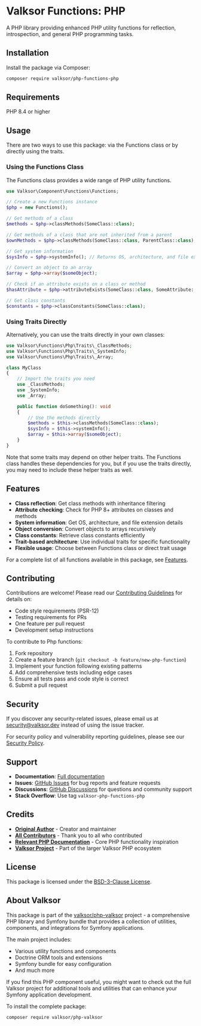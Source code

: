 # Valksor Functions: PHP

A PHP library providing enhanced PHP utility functions for reflection, introspection, and general PHP programming tasks.

## Installation

Install the package via Composer:

```bash
composer require valksor/php-functions-php
```

## Requirements

PHP 8.4 or higher

## Usage

There are two ways to use this package: via the Functions class or by directly using the traits.

### Using the Functions Class

The Functions class provides a wide range of PHP utility functions.

```php
use Valksor\Component\Functions\Functions;

// Create a new Functions instance
$php = new Functions();

// Get methods of a class
$methods = $php->classMethods(SomeClass::class);

// Get methods of a class that are not inherited from a parent
$ownMethods = $php->classMethods(SomeClass::class, ParentClass::class);

// Get system information
$sysInfo = $php->systemInfo(); // Returns OS, architecture, and file extension info

// Convert an object to an array
$array = $php->array($someObject);

// Check if an attribute exists on a class or method
$hasAttribute = $php->attributeExists(SomeClass::class, SomeAttribute::class);

// Get class constants
$constants = $php->classConstants(SomeClass::class);
```

### Using Traits Directly

Alternatively, you can use the traits directly in your own classes:

```php
use Valksor\Functions\Php\Traits\_ClassMethods;
use Valksor\Functions\Php\Traits\_SystemInfo;
use Valksor\Functions\Php\Traits\_Array;

class MyClass
{
    // Import the traits you need
    use _ClassMethods;
    use _SystemInfo;
    use _Array;

    public function doSomething(): void
    {
        // Use the methods directly
        $methods = $this->classMethods(SomeClass::class);
        $sysInfo = $this->systemInfo();
        $array = $this->array($someObject);
    }
}
```

Note that some traits may depend on other helper traits. The Functions class handles these dependencies for you, but if you use the traits directly, you may need to include these helper traits as well.

## Features

- **Class reflection**: Get class methods with inheritance filtering
- **Attribute checking**: Check for PHP 8+ attributes on classes and methods
- **System information**: Get OS, architecture, and file extension details
- **Object conversion**: Convert objects to arrays recursively
- **Class constants**: Retrieve class constants efficiently
- **Trait-based architecture**: Use individual traits for specific functionality
- **Flexible usage**: Choose between Functions class or direct trait usage

For a complete list of all functions available in this package, see [Features](docs/features.md).


## Contributing

Contributions are welcome! Please read our [Contributing Guidelines](CONTRIBUTING.md) for details on:

- Code style requirements (PSR-12)
- Testing requirements for PRs
- One feature per pull request
- Development setup instructions

To contribute to Php functions:

1. Fork repository
2. Create a feature branch (`git checkout -b feature/new-php-function`)
3. Implement your function following existing patterns
4. Add comprehensive tests including edge cases
5. Ensure all tests pass and code style is correct
6. Submit a pull request

## Security

If you discover any security-related issues, please email us at security@valksor.dev instead of using the issue tracker.

For security policy and vulnerability reporting guidelines, please see our [Security Policy](SECURITY.md).

## Support

- **Documentation**: [Full documentation](https://github.com/valksor/php-valksor)
- **Issues**: [GitHub Issues](https://github.com/valksor/php-valksor/issues) for bug reports and feature requests
- **Discussions**: [GitHub Discussions](https://github.com/valksor/php-valksor/discussions) for questions and community support
- **Stack Overflow**: Use tag `valksor-php-functions-php`

## Credits

- **[Original Author](https://github.com/valksor)** - Creator and maintainer
- **[All Contributors](https://github.com/valksor/php-valksor/graphs/contributors)** - Thank you to all who contributed
- **[Relevant PHP Documentation](https://www.php.net/manual/en/)** - Core PHP functionality inspiration
- **[Valksor Project](https://github.com/valksor)** - Part of the larger Valksor PHP ecosystem

## License

This package is licensed under the [BSD-3-Clause License](LICENSE).

## About Valksor

This package is part of the [valksor/php-valksor](https://github.com/valksor/php-valksor) project - a comprehensive PHP library and Symfony bundle that provides a collection of utilities, components, and integrations for Symfony applications.

The main project includes:
- Various utility functions and components
- Doctrine ORM tools and extensions
- Symfony bundle for easy configuration
- And much more

If you find this PHP component useful, you might want to check out the full Valksor project for additional tools and utilities that can enhance your Symfony application development.

To install the complete package:

```bash
composer require valksor/php-valksor
```
